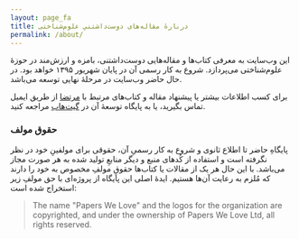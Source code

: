 ```yaml
---
layout: page_fa
title: دربارهٔ مقاله‌های دوست‌داشتنیِ علوم‌شناختی
permalink: /about/
---
```



این وب‌سایت به معرفی کتاب‌ها و مقاله‌هایی دوست‌داشتنی، بامزه و ارزش‌مند در حوزهٔ علوم‌شناختی می‌پردازد. شروع به کار رسمی آن در پایان شهریور ۱۳۹۵ خواهد بود. در حال حاضر وب‌سایت در مرحلهٔ نهایی توسعه می‌باشد.

برای کسب اطلاعات بیشتر یا پیشنهاد مقاله و کتاب‌های مرتبط با [مرتضا](mailto:ansarinia@me.com) از طریق ایمیل تماس بگیرید، یا به پایگاه توسعهٔ آن در [گیت‌هاب](http://github.com/morteza/cog.onto.ir) مراجعه کنید.


### حقوق مولف

پایگاهِ حاضر تا اطلاع ثانوی و شروع به کار رسمیِ آن، حقوقی برای مولفینِ خود در نظر نگرفته است و استفاده از کُدهای منبع و دیگر منابعِ تولید شده به هر صورت مجاز می‌باشد. با این حال هر یک از مقالات یا کتاب‌ها حقوقِ مولفِ مخصوص به خود را دارند که مُلزم به رعایت آن‌ها هستیم. ایدهٔ اصلی این پایگاه از پروژه‌ای با حق مولفِ زیر استخراج شده است:

<blockquote style="direction:ltr">
The name "Papers We Love" and the logos for the organization are copyrighted, and under the ownership of Papers We Love Ltd, all rights reserved.
</blockquote>
